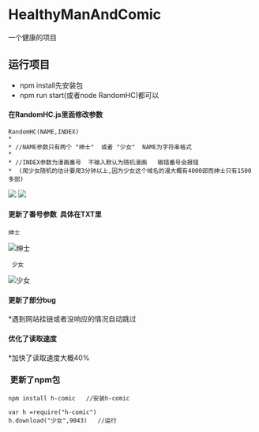 # HealthyManAndComic
一个健康的项目

## 运行项目
* npm install先安装包
* npm  run start(或者node  RandomHC)都可以

#### 在RandomHC.js里面修改参数
```
RandomHC(NAME,INDEX)
*
* //NAME参数只有两个 "绅士"  或者 "少女"  NAME为字符串格式
*
* //INDEX参数为漫画番号  不输入默认为随机漫画   输错番号会报错
*  (爬少女随机的估计要爬3分钟以上,因为少女这个域名的漫大概有4000部而绅士只有1500多部)
```
![](https://github.com/ResJay/HealthyManAndComic/blob/master/%E6%8F%8F%E8%BF%B0%E5%9B%BE%E7%89%87/QQ%E6%88%AA%E5%9B%BE20170626081806.png?raw=true)
![](https://github.com/ResJay/HealthyManAndComic/blob/master/%E6%8F%8F%E8%BF%B0%E5%9B%BE%E7%89%87/QQ%E6%88%AA%E5%9B%BE20170626081959.png?raw=true)
#### 更新了番号参数  具体在TXT里
```
绅士
```
![绅士](https://github.com/ResJay/HealthyManAndComic/blob/master/%E6%8F%8F%E8%BF%B0%E5%9B%BE%E7%89%87/QQ%E6%88%AA%E5%9B%BE20170627005348.png?raw=true) 
```
 少女
```
![少女](https://github.com/ResJay/HealthyManAndComic/blob/master/%E6%8F%8F%E8%BF%B0%E5%9B%BE%E7%89%87/QQ%E6%88%AA%E5%9B%BE20170627005357.png?raw=true)
#### 更新了部分bug  
*遇到网站挂链或者没响应的情况自动跳过
#### 优化了读取速度
*加快了读取速度大概40%
###  更新了npm包
`````
npm install h-comic   //安装h-comic

var h =require("h-comic")
h.download("少女",9043)   //运行

